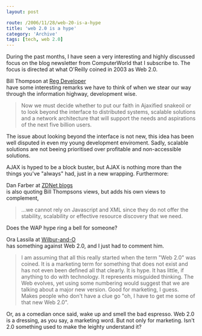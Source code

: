 ```yaml
---
layout: post

route: /2006/11/28/web-20-is-a-hype
title: 'web 2.0 is a hype'
category: 'Archive'
tags: [tech, web 2.0]
---
```


During the past months, I have seen a very interesting and highly discussed
focus on the blog newsletter from ComputerWorld that I subscribe to. The focus
is directed at what O'Reilly coined in 2003 as Web 2.0.

Bill Thompson at
<a class="ph" target="_blank" rel="noopener noreferrer" href="http://www.regdeveloper.co.uk/2006/11/25/forward_to_the_distributed_revolution/">Reg
Developer</a> <br/> have some interesting remarks we have to think of when we
stear our way through the information highway, development wise.

> Now we must decide whether to put our faith in Ajaxified snakeoil or to look
> beyond the interface to distributed systems, scalable solutions and a network
> architecture that will support the needs and aspirations of the next five
> billion users.

The issue about looking beyond the interface is not new, this idea has been well
disputed in even my young development enviroment. Sadly, scalable solutions are
not beeing prioritised over profitable and non-accessible solutions.

AJAX is hyped to be a block buster, but AJAX is nothing more than the things
you've "always" had, just in a new wrapping. Furthermore:

Dan Farber at
<a class="ph" target="_blank" rel="noopener noreferrer" href="http://blogs.zdnet.com/BTL/?p=4004">ZDNet
blogs</a> <br/> is also quoting Bill Thompsons views, but adds his own views to
complement,

> ...we cannot rely on Javascript and XML since they do not offer the stability,
> scalability or effective resource discovery that we need.

Does the WAP hype ring a bell for someone?

Ora Lassila at
[Wilbur-and-O](http://www.lassila.org/blog/archive/2006/11/i_dont_mean_to_1.html)
<br/> has something against Web 2.0, and I just had to comment him.

> I am assuming that all this really started when the term "Web 2.0" was coined.
> It is a marketing term for something that does not exist and has not even been
> defined all that clearly. It is hype. It has little, if anything to do with
> technology. It represents misguided thinking. The Web evolves, yet using some
> numbering would suggest that we are talking about a major new version. Good
> for marketing, I guess. Makes people who don't have a clue go "oh, I have to
> get me some of that new Web 2.0".

Or, as a comedian once said, wake up and smell the bad espresso. Web 2.0 is a
dressing, as you say, a marketing word. But not only for marketing. Isn't 2.0
something used to make the leighty understand it?

